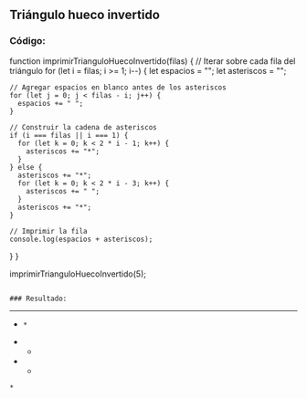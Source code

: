 ## Triángulo hueco invertido


### Código: 
function imprimirTrianguloHuecoInvertido(filas) {
  // Iterar sobre cada fila del triángulo
  for (let i = filas; i >= 1; i--) {
    let espacios = "";
    let asteriscos = "";

    // Agregar espacios en blanco antes de los asteriscos
    for (let j = 0; j < filas - i; j++) {
      espacios += " ";
    }

    // Construir la cadena de asteriscos
    if (i === filas || i === 1) {
      for (let k = 0; k < 2 * i - 1; k++) {
        asteriscos += "*";
      }
    } else {
      asteriscos += "*";
      for (let k = 0; k < 2 * i - 3; k++) {
        asteriscos += " ";
      }
      asteriscos += "*";
    }

    // Imprimir la fila
    console.log(espacios + asteriscos);
  }
}


imprimirTrianguloHuecoInvertido(5);
```

### Resultado:

```
*********
 *     *
  *   *
   * *
    *
```